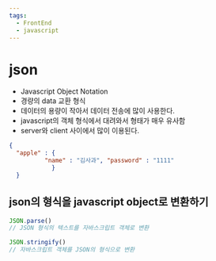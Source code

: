 ```yaml
---
tags:
  - FrontEnd
  - javascript
---
```

# json

- Javascript Object Notation
- 경량의 data 교환 형식
- 데이터의 용량이 작아서 데이터 전송에 많이 사용한다.
- javascript의 객체 형식에서 대려와서 형태가 매우 유사함
- server와 client 사이에서 많이 이용된다. 
```json
{
  "apple" : {
          "name" : "김사과", "password" : "1111"  
            }
  }
```



## json의 형식을 javascript object로 변환하기

```javascript
JSON.parse()
// JSON 형식의 텍스트를 자바스크립트 객체로 변환

JSON.stringify()
// 자바스크립트 객체를 JSON의 형식으로 변환
```

